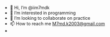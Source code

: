 - 👋 Hi, I’m @iim7mdk
- 👀 I’m interested in programming 
- 💞️ I’m looking to collaborate on practice 
- 📫 How to reach me M7md.k2003@gmail.com
- 

<!---
iim7mdk/iim7mdk is a ✨ special ✨ repository because its `README.md` (this file) appears on your GitHub profile.
You can click the Preview link to take a look at your changes.
--->
